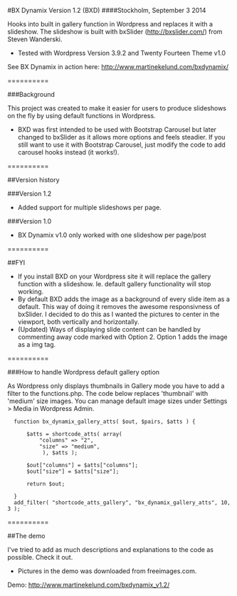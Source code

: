 #BX Dynamix Version 1.2 (BXD)
####Stockholm, September 3 2014

Hooks into built in gallery function in Wordpress and replaces it with a slideshow.
The slideshow is built with bxSlider (http://bxslider.com/) from Steven Wanderski.

 * Tested with Wordpress Version 3.9.2 and Twenty Fourteen Theme v1.0

See BX Dynamix in action here: http://www.martinekelund.com/bxdynamix/

==========

###Background

This project was created to make it easier for users to produce slideshows on the fly by using default functions in Wordpress.

* BXD was first intended to be used with Bootstrap Carousel but later changed to bxSlider as it allows more options and feels steadier. If you still want to use it with Bootstrap Carousel, just modify the code to add carousel hooks instead (it works!).

==========

##Version history

###Version 1.2

* Added support for multiple slideshows per page.

###Version 1.0

* BX Dynamix v1.0 only worked with one slideshow per page/post


==========

##FYI

* If you install BXD on your Wordpress site it will replace the gallery function with a slideshow. Ie. default gallery functionality will stop working.
* By default BXD adds the image as a background of every slide item as a default. This way of doing it removes the awesome responsivness of bxSlider. I decided to do this as I wanted the pictures to center in the viewport, both vertically and horizontally.
* (Updated) Ways of displaying slide content can be handled by commenting away code marked with Option 2. Option 1 adds the image as a img tag.

==========

###How to handle Wordpress default gallery option

As Wordpress only displays thumbnails in Gallery mode you have to add a filter to the functions.php. The code below replaces 'thumbnail' with 'medium' size images. You can manage default image sizes under Settings > Media in Wordpress Admin.

      function bx_dynamix_gallery_atts( $out, $pairs, $atts ) {
      
          $atts = shortcode_atts( array(
              "columns" => "2",
              "size" => "medium",
               ), $atts );
      
          $out["columns"] = $atts["columns"];
          $out["size"] = $atts["size"];
      
          return $out;
      
      }
      add_filter( "shortcode_atts_gallery", "bx_dynamix_gallery_atts", 10, 3 );
      

==========

##The demo

I've tried to add as much descriptions and explanations to the code as possible. Check it out.

 * Pictures in the demo was downloaded from freeimages.com.

Demo: http://www.martinekelund.com/bxdynamix_v1.2/
